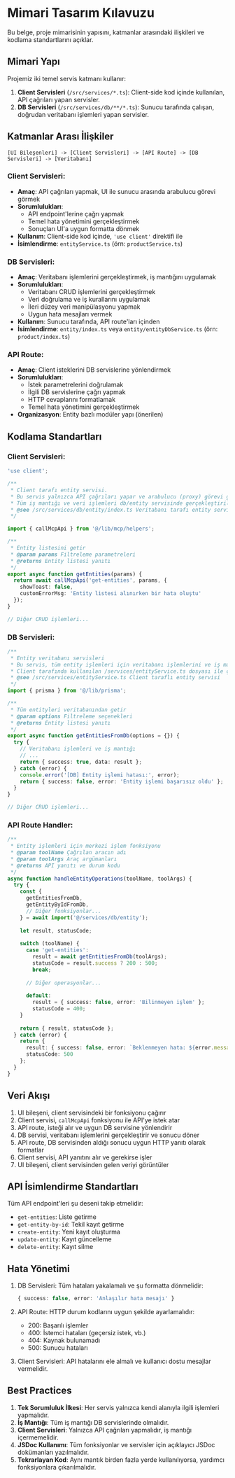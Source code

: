 # Mimari Tasarım Kılavuzu

Bu belge, proje mimarisinin yapısını, katmanlar arasındaki ilişkileri ve kodlama standartlarını açıklar.

## Mimari Yapı

Projemiz iki temel servis katmanı kullanır:

1. **Client Servisleri** (`/src/services/*.ts`): Client-side kod içinde kullanılan, API çağrıları yapan servisler.
2. **DB Servisleri** (`/src/services/db/**/*.ts`): Sunucu tarafında çalışan, doğrudan veritabanı işlemleri yapan servisler.

## Katmanlar Arası İlişkiler

```
[UI Bileşenleri] -> [Client Servisleri] -> [API Route] -> [DB Servisleri] -> [Veritabanı]
```

### Client Servisleri:

- **Amaç**: API çağrıları yapmak, UI ile sunucu arasında arabulucu görevi görmek
- **Sorumlulukları**:
  - API endpoint'lerine çağrı yapmak
  - Temel hata yönetimini gerçekleştirmek
  - Sonuçları UI'a uygun formatta dönmek
- **Kullanım**: Client-side kod içinde, `'use client'` direktifi ile
- **İsimlendirme**: `entityService.ts` (örn: `productService.ts`)

### DB Servisleri:

- **Amaç**: Veritabanı işlemlerini gerçekleştirmek, iş mantığını uygulamak
- **Sorumlulukları**:
  - Veritabanı CRUD işlemlerini gerçekleştirmek
  - Veri doğrulama ve iş kurallarını uygulamak
  - İleri düzey veri manipülasyonu yapmak
  - Uygun hata mesajları vermek
- **Kullanım**: Sunucu tarafında, API route'ları içinden
- **İsimlendirme**: `entity/index.ts` veya `entity/entityDbService.ts` (örn: `product/index.ts`)

### API Route:

- **Amaç**: Client isteklerini DB servislerine yönlendirmek
- **Sorumlulukları**:
  - İstek parametrelerini doğrulamak
  - İlgili DB servislerine çağrı yapmak
  - HTTP cevaplarını formatlamak
  - Temel hata yönetimini gerçekleştirmek
- **Organizasyon**: Entity bazlı modüler yapı (önerilen)

## Kodlama Standartları

### Client Servisleri:

```typescript
'use client';

/**
 * Client tarafı entity servisi.
 * Bu servis yalnızca API çağrıları yapar ve arabulucu (proxy) görevi görür.
 * Tüm iş mantığı ve veri işlemleri db/entity servisinde gerçekleştirilir.
 * @see /src/services/db/entity/index.ts Veritabanı tarafı entity servisi
 */

import { callMcpApi } from '@/lib/mcp/helpers';

/**
 * Entity listesini getir
 * @param params Filtreleme parametreleri
 * @returns Entity listesi yanıtı
 */
export async function getEntities(params) {
  return await callMcpApi('get-entities', params, {
    showToast: false,
    customErrorMsg: 'Entity listesi alınırken bir hata oluştu'
  });
}

// Diğer CRUD işlemleri...
```

### DB Servisleri:

```typescript
/**
 * Entity veritabanı servisleri
 * Bu servis, tüm entity işlemleri için veritabanı işlemlerini ve iş mantığını içerir.
 * Client tarafında kullanılan /services/entityService.ts dosyası ile çalışır.
 * @see /src/services/entityService.ts Client taraflı entity servisi
 */
import { prisma } from '@/lib/prisma';

/**
 * Tüm entityleri veritabanından getir
 * @param options Filtreleme seçenekleri
 * @returns Entity listesi yanıtı
 */
export async function getEntitiesFromDb(options = {}) {
  try {
    // Veritabanı işlemleri ve iş mantığı
    // ...
    return { success: true, data: result };
  } catch (error) {
    console.error('[DB] Entity işlemi hatası:', error);
    return { success: false, error: 'Entity işlemi başarısız oldu' };
  }
}

// Diğer CRUD işlemleri...
```

### API Route Handler:

```typescript
/**
 * Entity işlemleri için merkezi işlem fonksiyonu
 * @param toolName Çağrılan aracın adı
 * @param toolArgs Araç argümanları
 * @returns API yanıtı ve durum kodu
 */
async function handleEntityOperations(toolName, toolArgs) {
  try {
    const { 
      getEntitiesFromDb, 
      getEntityByIdFromDb,
      // Diğer fonksiyonlar...
    } = await import('@/services/db/entity');
    
    let result, statusCode;
    
    switch (toolName) {
      case 'get-entities':
        result = await getEntitiesFromDb(toolArgs);
        statusCode = result.success ? 200 : 500;
        break;
      
      // Diğer operasyonlar...
      
      default:
        result = { success: false, error: 'Bilinmeyen işlem' };
        statusCode = 400;
    }
    
    return { result, statusCode };
  } catch (error) {
    return { 
      result: { success: false, error: `Beklenmeyen hata: ${error.message}` }, 
      statusCode: 500 
    };
  }
}
```

## Veri Akışı

1. UI bileşeni, client servisindeki bir fonksiyonu çağırır
2. Client servisi, `callMcpApi` fonksiyonu ile API'ye istek atar
3. API route, isteği alır ve uygun DB servisine yönlendirir
4. DB servisi, veritabanı işlemlerini gerçekleştirir ve sonucu döner
5. API route, DB servisinden aldığı sonucu uygun HTTP yanıtı olarak formatlar
6. Client servisi, API yanıtını alır ve gerekirse işler
7. UI bileşeni, client servisinden gelen veriyi görüntüler

## API İsimlendirme Standartları

Tüm API endpoint'leri şu deseni takip etmelidir:

- `get-entities`: Liste getirme
- `get-entity-by-id`: Tekil kayıt getirme
- `create-entity`: Yeni kayıt oluşturma
- `update-entity`: Kayıt güncelleme
- `delete-entity`: Kayıt silme

## Hata Yönetimi

1. DB Servisleri: Tüm hataları yakalamalı ve şu formatta dönmelidir:
   ```typescript
   { success: false, error: 'Anlaşılır hata mesajı' }
   ```

2. API Route: HTTP durum kodlarını uygun şekilde ayarlamalıdır:
   - 200: Başarılı işlemler
   - 400: İstemci hataları (geçersiz istek, vb.)
   - 404: Kaynak bulunamadı
   - 500: Sunucu hataları

3. Client Servisleri: API hatalarını ele almalı ve kullanıcı dostu mesajlar vermelidir.

## Best Practices

1. **Tek Sorumluluk İlkesi**: Her servis yalnızca kendi alanıyla ilgili işlemleri yapmalıdır.
2. **İş Mantığı**: Tüm iş mantığı DB servislerinde olmalıdır.
3. **Client Servisleri**: Yalnızca API çağrıları yapmalıdır, iş mantığı içermemelidir.
4. **JSDoc Kullanımı**: Tüm fonksiyonlar ve servisler için açıklayıcı JSDoc dokümanları yazılmalıdır.
5. **Tekrarlayan Kod**: Aynı mantık birden fazla yerde kullanılıyorsa, yardımcı fonksiyonlara çıkarılmalıdır.
